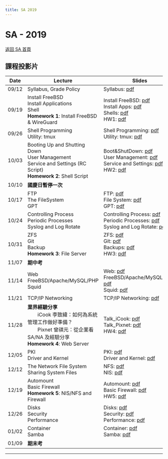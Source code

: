```yaml
---
title: SA 2019
---
```


# SA - 2019

[返回 SA 首頁](/sa/)

## 課程投影片

| Date | Lecture | Slides |
|---|---|---|
| 09/12 | Syllabus, Grade Policy | Syllabus: [pdf](slides/00_Syllabus.pdf) |
| 09/19 | Install FreeBSD<br>Install Applications<br>Shell<br>**Homework 1**: Install FreeBSD & WireGuard | Install FreeBSD: [pdf](slides/01_Install_FreeBSD.pdf)<br>Install Apps: [pdf](slides/02_Installing_Applications.pdf)<br>Shells: [pdf](slides/03_Shells.pdf)<br>HW1: [pdf](slides/HW1.pdf) |
| 09/26 | Shell Programming<br>Utility: tmux | Shell Programming: [pdf](slides/04_ShellProgramming.pdf)<br>Utility: tmux: [pdf](slides/04_Utility_tmux.pdf) |
| 10/03 | Booting Up and Shutting Down<br>User Management<br>Service and Settings (RC Script)<br>**Homework 2**: Shell Script | Boot&ShutDown: [pdf](slides/05_Boot_ShutDown.pdf)<br>User Management: [pdf](slides/06_User_Management.pdf)<br>Service and Settings: [pdf](slides/07_Service_and_Settings.pdf)<br>HW2: [pdf](slides/HW2.pdf) |
| 10/10 | **國慶日暫停一次** | |
| 10/17 | FTP<br>The FileSystem<br>GPT | FTP: [pdf](slides/08_FTP.pdf)<br>File System: [pdf](slides/09_FileSystem.pdf)<br>GPT: [pdf](slides/10_GPT.pdf) |
| 10/24 | Controlling Process<br>Periodic Processes<br>Syslog and Log Rotate | Controlling Process: [pdf](slides/11_Controlling_Process.pdf)<br>Periodic Processes: [pdf](slides/12_Periodic_Processes.pdf)<br>Syslog and Log Rotate: [pdf](slides/13_Syslog_and_LogRotate.pdf) |
| 10/31 | ZFS<br>Git<br>Backup<br>**Homework 3**: File Server | ZFS: [pdf](slides/14_ZFS.pdf)<br>Git: [pdf](slides/15_Git.pdf)<br>Backups: [pdf](slides/16_Backups.pdf)<br>HW3: [pdf](slides/HW3.pdf) |
| 11/07 | **期中考** | |
| 11/14 | Web<br>FreeBSD/Apache/MySQL/PHP<br>Squid | Web: [pdf](slides/18_Web.pdf)<br>FreeBSD/Apache/MySQL/PHP: [pdf](slides/19_FAMP.pdf)<br>Squid: [pdf](slides/19_Squid.pdf) |
| 11/21 | TCP/IP Networking | TCP/IP Networking: [pdf](slides/20_TCPIP.pdf) |
| 11/28 | **業界經驗分享**<br>　　iCook 李致緯：如何為系統管理工作做好準備？<br>　　Pixnet 曾祺元：從企業看 SA/NA 及經驗分享<br>**Homework 4**: Web Server | Talk_iCook: [pdf](slides/Talk_iCook.pdf)<br>Talk_Pixnet: [pdf](slides/Talk_Pixnet.pdf)<br>HW4: [pdf](slides/HW4.pdf) |
| 12/05 | PKI<br>Driver and Kernel | PKI: [pdf](slides/21_PKI.pdf)<br>Driver and Kernel: [pdf](slides/22_Driver_and_Kernel.pdf) |
| 12/12 | The Network File System<br>Sharing System Files | NFS: [pdf](slides/23_NFS.pdf)<br>NIS: [pdf](slides/24_NIS.pdf) |
| 12/19 | Automount<br>Basic Firewall<br>**Homework 5**: NIS/NFS and Firewall | Automount: [pdf](slides/25_Automount.pdf)<br>Basic Firewall: [pdf](slides/26_Basic_Firewall.pdf)<br>HW5: [pdf](slides/HW5.pdf) |
| 12/26 | Disks<br>Security<br>Performance | Disks: [pdf](slides/27_Disks.pdf)<br>Security: [pdf](slides/28_Security.pdf)<br>Performance: [pdf](slides/29_Performance.pdf) |
| 01/02 | Container<br>Samba | Container: [pdf](slides/30_Container.pdf)<br>Samba: [pdf](slides/31_Samba.pdf) |
| 01/09 | **期末考** | |

---
